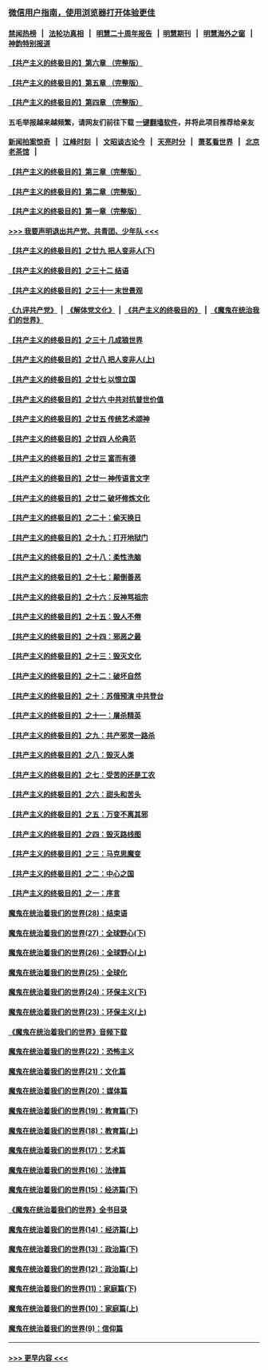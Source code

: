 ### [微信用户指南，使用浏览器打开体验更佳](https://github.com/gfw-breaker/banned-news1/blob/master/indexes/wechat-guide.md?t=0)
#### [禁闻热榜](热点新闻.md?t=0)  &nbsp;&nbsp;|&nbsp;&nbsp; [法轮功真相](https://github.com/gfw-breaker/truth/blob/master/README.md?t=0) &nbsp;&nbsp;|&nbsp;&nbsp; [明慧二十周年报告](https://github.com/gfw-breaker/mh-reports/blob/master/README.md?t=0) &nbsp;&nbsp;|&nbsp;&nbsp;[明慧期刊](https://github.com/gfw-breaker/mh-qikan) &nbsp;&nbsp;|&nbsp;&nbsp; [明慧海外之窗](https://github.com/gfw-breaker/mh-news/blob/master/README.md?t=0) &nbsp;&nbsp;|&nbsp;&nbsp; [神韵特别报道](https://github.com/gfw-breaker/mh-news/blob/master/shenyun.md?t=0)
#### [【共产主义的终极目的】第六章 （完整版）](../pages/nsc422/n11428913.md?t=02132211) 
#### [【共产主义的终极目的】第五章 （完整版）](../pages/nsc422/n11428912.md?t=02132211) 
#### [【共产主义的终极目的】第四章 （完整版）](../pages/nsc422/n11428907.md?t=02132211) 
#### 五毛举报越来越频繁，请网友们前往下载 [一键翻墙软件](https://github.com/gfw-breaker/ssr-accounts)，并将此项目推荐给亲友
#### [新闻拍案惊奇](https://github.com/gfw-breaker/banned-news1/blob/master/pages/link4.md) &nbsp;&nbsp;|&nbsp;&nbsp; [江峰时刻](https://github.com/gfw-breaker/banned-news1/blob/master/pages/link4.md) &nbsp;&nbsp;|&nbsp;&nbsp; [文昭谈古论今](https://github.com/gfw-breaker/banned-news1/blob/master/pages/link4.md) &nbsp;&nbsp;|&nbsp;&nbsp; [天亮时分](https://github.com/gfw-breaker/banned-news1/blob/master/pages/link4.md) &nbsp;&nbsp;|&nbsp;&nbsp; [萧茗看世界](https://github.com/gfw-breaker/banned-news1/blob/master/pages/link4.md) &nbsp;&nbsp;|&nbsp;&nbsp; [北京老茶馆](https://github.com/gfw-breaker/banned-news1/blob/master/pages/link4.md) &nbsp;&nbsp;|&nbsp;&nbsp; 
#### [【共产主义的终极目的】第三章（完整版）](../pages/nsc422/n11428848.md?t=02132211) 
#### [【共产主义的终极目的】第二章（完整版）](../pages/nsc422/n11428831.md?t=02132211) 
#### [【共产主义的终极目的】第一章（完整版）](../pages/nsc422/n11417651.md?t=02132211) 
#### [>>> 我要声明退出共产党、共青团、少年队 <<<](https://github.com/begood0513/goodnews/blob/master/quit/letter.md) 
#### [【共产主义的终极目的】之廿九 把人变非人(下)](../pages/nsc422/n11344140.md?t=02132211) 
#### [【共产主义的终极目的】之三十二 结语](../pages/nsc422/n11360535.md?t=02132211) 
#### [【共产主义的终极目的】之三十一 末世景观](../pages/nsc422/n11351129.md?t=02132211) 
#### [《九评共产党》](https://github.com/begood0513/9ping.md/blob/master/README.md) &nbsp;|&nbsp; [《解体党文化》](../../../../jtdwh.md/blob/master/README.md)  &nbsp;|&nbsp; [《共产主义的终极目的》](../../../../gczydzjmd.md/blob/master/README.md) &nbsp;|&nbsp; [《魔鬼在统治我们的世界》](../../../../mgztzwmdsj.md/blob/master/README.md) 
#### [【共产主义的终极目的】之三十 几成狼世界](../pages/nsc422/n11348280.md?t=02132211) 
#### [【共产主义的终极目的】之廿八 把人变非人(上)](../pages/nsc422/n11340492.md?t=02132211) 
#### [【共产主义的终极目的】之廿七 以恨立国](../pages/nsc422/n11336944.md?t=02132211) 
#### [【共产主义的终极目的】之廿六 中共对抗普世价值](../pages/nsc422/n11324785.md?t=02132211) 
#### [【共产主义的终极目的】之廿五 传统艺术颂神](../pages/nsc422/n11296396.md?t=02132211) 
#### [【共产主义的终极目的】之廿四 人伦典范](../pages/nsc422/n11296397.md?t=02132211) 
#### [【共产主义的终极目的】之廿三 富而有德](../pages/nsc422/n11283598.md?t=02132211) 
#### [【共产主义的终极目的】之廿一 神传语言文字](../pages/nsc422/n11263265.md?t=02132211) 
#### [【共产主义的终极目的】之廿二 破坏修炼文化](../pages/nsc422/n11245728.md?t=02132211) 
#### [【共产主义的终极目的】之二十：偷天换日](../pages/nsc422/n11238846.md?t=02132211) 
#### [【共产主义的终极目的】之十九：打开地狱门](../pages/nsc422/n11206376.md?t=02132211) 
#### [【共产主义的终极目的】之十八：柔性洗脑](../pages/nsc422/n11199994.md?t=02132211) 
#### [【共产主义的终极目的】之十七：颠倒善恶](../pages/nsc422/n11179782.md?t=02132211) 
#### [【共产主义的终极目的】之十六：反神骂祖宗](../pages/nsc422/n11166798.md?t=02132211) 
#### [【共产主义的终极目的】之十五：毁人不倦](../pages/nsc422/n11166792.md?t=02132211) 
#### [【共产主义的终极目的】之十四：邪恶之最](../pages/nsc422/n11150249.md?t=02132211) 
#### [【共产主义的终极目的】之十三：毁灭文化](../pages/nsc422/n11135227.md?t=02132211) 
#### [【共产主义的终极目的】之十二：破坏自然](../pages/nsc422/n11135214.md?t=02132211) 
#### [【共产主义的终极目的】之十：苏俄预演 中共登台](../pages/nsc422/n11118424.md?t=02132211) 
#### [【共产主义的终极目的】之十一：屠杀精英](../pages/nsc422/n11118442.md?t=02132211) 
#### [【共产主义的终极目的】之九：共产邪灵一路杀](../pages/nsc422/n11114139.md?t=02132211) 
#### [【共产主义的终极目的】之八：毁灭人类](../pages/nsc422/n11108503.md?t=02132211) 
#### [【共产主义的终极目的】之七：受苦的还是工农](../pages/nsc422/n11101809.md?t=02132211) 
#### [【共产主义的终极目的】之六：甜头和苦头](../pages/nsc422/n11096971.md?t=02132211) 
#### [【共产主义的终极目的】之五：万变不离其邪](../pages/nsc422/n11091285.md?t=02132211) 
#### [【共产主义的终极目的】之四：毁灭路线图](../pages/nsc422/n11086284.md?t=02132211) 
#### [【共产主义的终极目的】之三：马克思魔变](../pages/nsc422/n11061941.md?t=02132211) 
#### [【共产主义的终极目的】之二：中心之国](../pages/nsc422/n11047728.md?t=02132211) 
#### [【共产主义的终极目的】之一：序言](../pages/nsc422/n11086077.md?t=02132211) 
#### [魔鬼在统治着我们的世界(28)：结束语](../pages/nsc422/n10936246.md?t=02132211) 
#### [魔鬼在统治着我们的世界(27)：全球野心(下)](../pages/nsc422/n10928319.md?t=02132211) 
#### [魔鬼在统治着我们的世界(26)：全球野心(上)](../pages/nsc422/n10900318.md?t=02132211) 
#### [魔鬼在统治着我们的世界(25)：全球化](../pages/nsc422/n10788205.md?t=02132211) 
#### [魔鬼在统治着我们的世界(24)：环保主义(下)](../pages/nsc422/n10695307.md?t=02132211) 
#### [魔鬼在统治着我们的世界(23)：环保主义(上)](../pages/nsc422/n10688613.md?t=02132211) 
#### [《魔鬼在统治着我们的世界》音频下载](../pages/nsc422/n10635553.md?t=02132211) 
#### [魔鬼在统治着我们的世界(22)：恐怖主义](../pages/nsc422/n10614727.md?t=02132211) 
#### [魔鬼在统治着我们的世界(21)：文化篇](../pages/nsc422/n10597706.md?t=02132211) 
#### [魔鬼在统治着我们的世界(20)：媒体篇](../pages/nsc422/n10586579.md?t=02132211) 
#### [魔鬼在统治着我们的世界(19)：教育篇(下)](../pages/nsc422/n10564808.md?t=02132211) 
#### [魔鬼在统治着我们的世界(18)：教育篇(上)](../pages/nsc422/n10526970.md?t=02132211) 
#### [魔鬼在统治着我们的世界(17)：艺术篇](../pages/nsc422/n10499093.md?t=02132211) 
#### [魔鬼在统治着我们的世界(16)：法律篇](../pages/nsc422/n10485969.md?t=02132211) 
#### [魔鬼在统治着我们的世界(15)：经济篇(下)](../pages/nsc422/n10469975.md?t=02132211) 
#### [《魔鬼在统治着我们的世界》全书目录](../pages/nsc422/n10464261.md?t=02132211) 
#### [魔鬼在统治着我们的世界(14)：经济篇(上)](../pages/nsc422/n10457370.md?t=02132211) 
#### [魔鬼在统治着我们的世界(13)：政治篇(下)](../pages/nsc422/n10448270.md?t=02132211) 
#### [魔鬼在统治着我们的世界(12)：政治篇(上)](../pages/nsc422/n10444576.md?t=02132211) 
#### [魔鬼在统治着我们的世界(11)：家庭篇(下)](../pages/nsc422/n10440961.md?t=02132211) 
#### [魔鬼在统治着我们的世界(10)：家庭篇(上)](../pages/nsc422/n10435448.md?t=02132211) 
#### [魔鬼在统治着我们的世界(9)：信仰篇](../pages/nsc422/n10432159.md?t=02132211) 

----
#### [ >>> 更早内容 <<< ](../indexes/nsc422-earlier.md)
